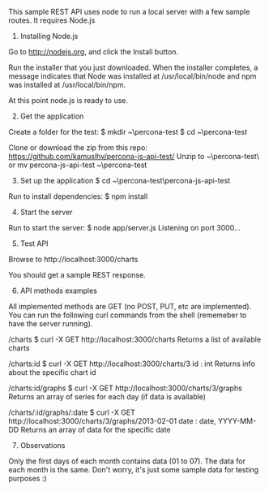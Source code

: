 This sample REST API uses node to run a local server with a few sample routes. It requires Node.js


1. Installing Node.js

Go to http://nodejs.org, and click the Install button.

Run the installer that you just downloaded. When the installer completes, a message indicates that Node was installed at /usr/local/bin/node and npm was installed at /usr/local/bin/npm.

At this point node.js is ready to use.


2. Get the application

Create a folder for the test:
$ mkdir ~\percona-test
$ cd ~\percona-test

Clone or download the zip from this repo: https://github.com/kamuslhv/percona-js-api-test/
Unzip to ~\percona-test\ or mv percona-js-api-test ~\percona-test


3. Set up the application
$ cd ~\percona-test\percona-js-api-test

Run to install dependencies:
$ npm install


4. Start the server

Run to start the server:
$ node app/server.js
Listening on port 3000...


5. Test API

Browse to http://localhost:3000/charts

You should get a sample REST response.


6. API methods examples

All implemented methods are GET (no POST, PUT, etc are implemented). You can run the following curl commands from the shell (rememeber to have the server running).

/charts
$ curl -X GET http://localhost:3000/charts
Returns a list of available charts

/charts:id
$ curl -X GET http://localhost:3000/charts/3
id : int
Returns info about the specific chart id

/charts:id/graphs
$ curl -X GET http://localhost:3000/charts/3/graphs
Returns an array of series for each day (if data is available)

/charts/:id/graphs/:date
$ curl -X GET http://localhost:3000/charts/3/graphs/2013-02-01
date :  date, YYYY-MM-DD
Returns an array of data for the specific date


7. Observations

Only the first days of each month contains data (01 to 07). The data for each month is the same. Don't worry, it's just some sample data for testing purposes :)
